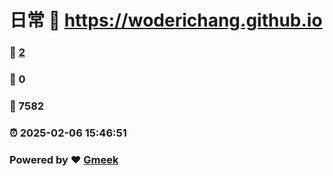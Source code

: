 # 日常 :link: https://woderichang.github.io 
### :page_facing_up: [2](https://woderichang.github.io/tag.html) 
### :speech_balloon: 0 
### :hibiscus: 7582 
### :alarm_clock: 2025-02-06 15:46:51 
### Powered by :heart: [Gmeek](https://github.com/Meekdai/Gmeek)
